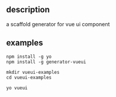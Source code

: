 ## description
a scaffold generator for vue ui component

## examples

```
npm install -g yo
npm install -g generator-vueui

mkdir vueui-examples
cd vueui-examples

yo vueui

```